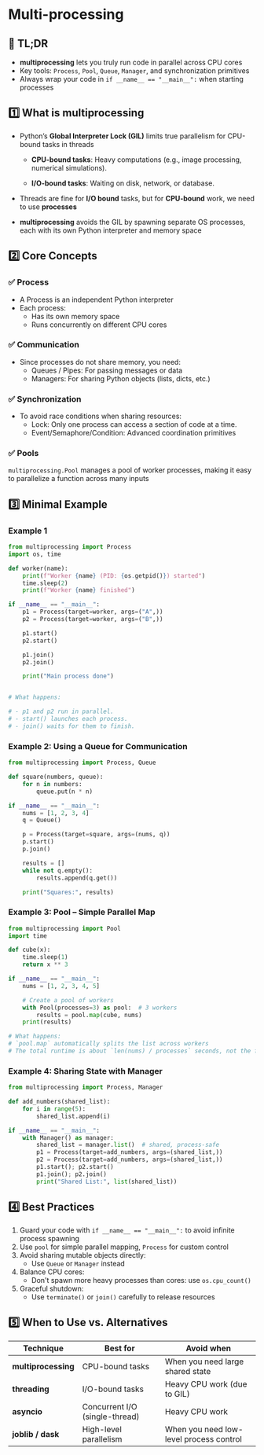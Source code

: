 # Multi-processing

## 🚀 TL;DR

- **multiprocessing** lets you truly run code in parallel across CPU cores
- Key tools: `Process`, `Pool`, `Queue`, `Manager`, and synchronization primitives
- Always wrap your code in `if __name__ == "__main__":` when starting processes

## 1️⃣ What is multiprocessing

- Python’s **Global Interpreter Lock (GIL)** limits true parallelism for CPU-bound tasks in threads
    - **CPU-bound tasks**: Heavy computations (e.g., image processing, numerical simulations).

    - **I/O-bound tasks**: Waiting on disk, network, or database.

- Threads are fine for **I/O bound** tasks, but for **CPU-bound** work, we need to use **processes**

- **multiprocessing** avoids the GIL by spawning separate OS processes, each with its own Python interpreter and memory space


## 2️⃣ Core Concepts

### ✅ Process

- A Process is an independent Python interpreter
- Each process:
    - Has its own memory space
    - Runs concurrently on different CPU cores

### ✅ Communication

- Since processes do not share memory, you need:
    - Queues / Pipes: For passing messages or data
    - Managers: For sharing Python objects (lists, dicts, etc.)

### ✅ Synchronization

- To avoid race conditions when sharing resources:
    - Lock: Only one process can access a section of code at a time.
    - Event/Semaphore/Condition: Advanced coordination primitives


### ✅ Pools

`multiprocessing.Pool` manages a pool of worker processes, making it easy to parallelize a function across many inputs

## 3️⃣ Minimal Example

### Example 1

```python
from multiprocessing import Process
import os, time

def worker(name):
    print(f"Worker {name} (PID: {os.getpid()}) started")
    time.sleep(2)
    print(f"Worker {name} finished")

if __name__ == "__main__":
    p1 = Process(target=worker, args=("A",))
    p2 = Process(target=worker, args=("B",))

    p1.start()
    p2.start()

    p1.join()
    p2.join()

    print("Main process done")


# What happens:

# - p1 and p2 run in parallel.
# - start() launches each process.
# - join() waits for them to finish.
```

### Example 2: Using a Queue for Communication

```python
from multiprocessing import Process, Queue

def square(numbers, queue):
    for n in numbers:
        queue.put(n * n)

if __name__ == "__main__":
    nums = [1, 2, 3, 4]
    q = Queue()

    p = Process(target=square, args=(nums, q))
    p.start()
    p.join()

    results = []
    while not q.empty():
        results.append(q.get())

    print("Squares:", results)
```

### Example 3: Pool – Simple Parallel Map

```python
from multiprocessing import Pool
import time

def cube(x):
    time.sleep(1)
    return x ** 3

if __name__ == "__main__":
    nums = [1, 2, 3, 4, 5]

    # Create a pool of workers
    with Pool(processes=3) as pool:  # 3 workers
        results = pool.map(cube, nums)
    print(results)

# What happens:
# `pool.map` automatically splits the list across workers
# The total runtime is about `len(nums) / processes` seconds, not the full 5 seconds
```

### Example 4: Sharing State with Manager


```python
from multiprocessing import Process, Manager

def add_numbers(shared_list):
    for i in range(5):
        shared_list.append(i)

if __name__ == "__main__":
    with Manager() as manager:
        shared_list = manager.list()  # shared, process-safe
        p1 = Process(target=add_numbers, args=(shared_list,))
        p2 = Process(target=add_numbers, args=(shared_list,))
        p1.start(); p2.start()
        p1.join(); p2.join()
        print("Shared List:", list(shared_list))
```


## 4️⃣ Best Practices

1. Guard your code with `if __name__ == "__main__":` to avoid infinite process spawning
2. Use `pool` for simple parallel mapping, `Process` for custom control
3. Avoid sharing mutable objects directly:
    - Use `Queue` or `Manager` instead
4. Balance CPU cores:
    - Don't spawn more heavy processes than cores: use `os.cpu_count()`
5. Graceful shutdown:
    - Use `terminate()` or `join()` carefully to release resources


## 5️⃣ When to Use vs. Alternatives

| Technique           | Best for                       | Avoid when                              |
| ------------------- | ------------------------------ | --------------------------------------- |
| **multiprocessing** | CPU-bound tasks                | When you need large shared state        |
| **threading**       | I/O-bound tasks                | Heavy CPU work (due to GIL)             |
| **asyncio**         | Concurrent I/O (single-thread) | Heavy CPU work                          |
| **joblib / dask**   | High-level parallelism         | When you need low-level process control |
